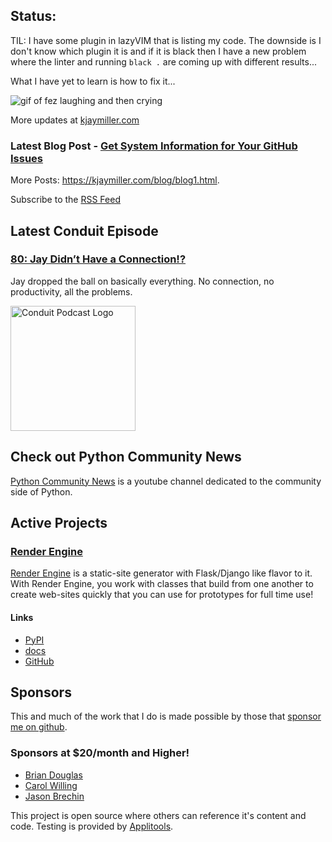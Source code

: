 ## Status:
<p>TIL: I have some plugin in lazyVIM that is listing my code. The downside is I don't know which plugin it is and if it is black then I have a new problem where the linter and running <code>black .</code> are coming up with different results...</p>

<p>What I have yet to learn is how to fix it...</p>

<p><img alt="gif of fez laughing and then crying" src="https://media1.tenor.com/m/hf4KfJYylTQAAAAC/70s-show-crying.gif" /></p>

More updates at [kjaymiller.com](https://kjaymiller.com/microblog/microblog)

### Latest Blog Post - [Get System Information for Your GitHub Issues](https://kjaymiller.com/blog/get-system-information-for-your-github-issues.html)

More Posts: <https://kjaymiller.com/blog/blog1.html>.

Subscribe to the [RSS Feed](https://kjaymiller.com/allposts.rss)


## Latest Conduit Episode
### [80: Jay Didn’t Have a Connection!?](http://relay.fm/conduit/80)
Jay dropped the ball on basically everything. No connection, no productivity, all the problems.

<img src="https://kjaymiller.s3-us-west-2.amazonaws.com/images/conduit_artwork.png" height="200" width="200" alt="Conduit Podcast Logo"/>

## Check out Python Community News
[Python Community News](https://youtube.com/@pycommunitynews) is a youtube channel dedicated to the community side of Python.

## Active Projects

### [Render Engine]
[Render Engine] is a static-site generator with Flask/Django like flavor to it.
With Render Engine, you work with classes that build from one another to create
web-sites quickly that you can use for prototypes for full time use!

#### Links
- [PyPI](https://pypi.org/project/render-engine)
- [docs](https://render-engine.readthedocs.io)
- [GitHub](https://github.com/kjaymiller/render_engine)

## Sponsors
This and much of the work that I do is made possible by those that [sponsor me
on github](https://github.com/sponsors/kjaymiller).

### Sponsors at $20/month and Higher!
- [Brian Douglas](https://github.com/bdougie)
- [Carol Willing](https://github.com/willingc)
- [Jason Brechin](https://github.com/brechin)


This project is open source where others can reference it's content and code. Testing is provided by [Applitools](https://www.applitools.com/).


[Render Engine]: https://render-engine.readthedocs.io